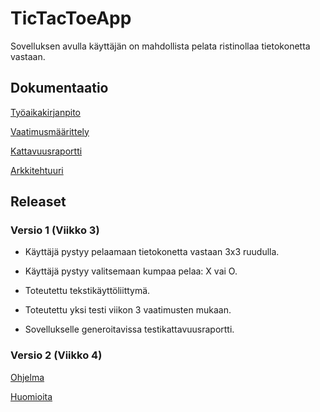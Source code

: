 # TicTacToeApp
Sovelluksen avulla käyttäjän on mahdollista pelata ristinollaa tietokonetta vastaan.

## Dokumentaatio
[Työaikakirjanpito](https://github.com/ntgf/ot-harjoitustyo/blob/master/dokumentaatio/tyoaikakirjanpito.md)

[Vaatimusmäärittely](https://github.com/ntgf/ot-harjoitustyo/blob/master/dokumentaatio/maarittelydokumentti.md)

[Kattavuusraportti](https://github.com/ntgf/ot-harjoitustyo/blob/master/dokumentaatio/Kattavuusraportti.png)

[Arkkitehtuuri](https://github.com/ntgf/ot-harjoitustyo/blob/master/dokumentaatio/Arkkitehtuuriluonnos.jpg)

## Releaset
### Versio 1 (Viikko 3)

- Käyttäjä pystyy pelaamaan tietokonetta vastaan 3x3 ruudulla.
- Käyttäjä pystyy valitsemaan kumpaa pelaa: X vai O.
- Toteutettu tekstikäyttöliittymä.

- Toteutettu yksi testi viikon 3 vaatimusten mukaan.
- Sovellukselle generoitavissa testikattavuusraportti.

### Versio 2 (Viikko 4)

[Ohjelma](https://github.com/ntgf/ot-harjoitustyo/tree/master/RistinollaVko4)

[Huomioita](https://github.com/ntgf/ot-harjoitustyo/blob/master/RistinollaVko4/huomioita.txt)

